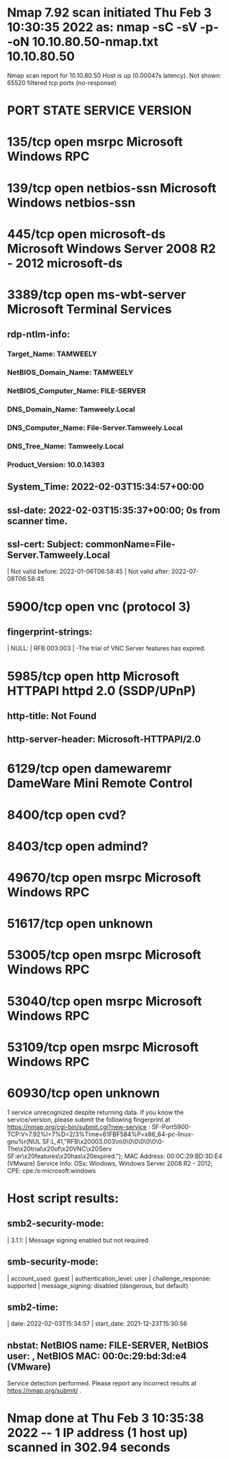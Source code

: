 # Nmap 7.92 scan initiated Thu Feb  3 10:30:35 2022 as: nmap -sC -sV -p- -oN 10.10.80.50-nmap.txt 10.10.80.50
Nmap scan report for 10.10.80.50
Host is up (0.00047s latency).
Not shown: 65520 filtered tcp ports (no-response)
# PORT      STATE SERVICE       VERSION
# 135/tcp   open  msrpc         Microsoft Windows RPC

# 139/tcp   open  netbios-ssn   Microsoft Windows netbios-ssn

# 445/tcp   open  microsoft-ds  Microsoft Windows Server 2008 R2 - 2012 microsoft-ds

# 3389/tcp  open  ms-wbt-server Microsoft Terminal Services
## rdp-ntlm-info: 
### Target_Name: TAMWEELY
### NetBIOS_Domain_Name: TAMWEELY
### NetBIOS_Computer_Name: FILE-SERVER
### DNS_Domain_Name: Tamweely.Local
### DNS_Computer_Name: File-Server.Tamweely.Local
### DNS_Tree_Name: Tamweely.Local
### Product_Version: 10.0.14393
## System_Time: 2022-02-03T15:34:57+00:00
## ssl-date: 2022-02-03T15:35:37+00:00; 0s from scanner time.
## ssl-cert: Subject: commonName=File-Server.Tamweely.Local
| Not valid before: 2022-01-06T06:58:45
| Not valid after:  2022-07-08T06:58:45

# 5900/tcp  open  vnc           (protocol 3)
## fingerprint-strings: 
|   NULL: 
|     RFB 003.003
|     -The trial of VNC Server features has expired.

# 5985/tcp  open  http          Microsoft HTTPAPI httpd 2.0 (SSDP/UPnP)
## http-title: Not Found
## http-server-header: Microsoft-HTTPAPI/2.0

# 6129/tcp  open  damewaremr    DameWare Mini Remote Control

# 8400/tcp  open  cvd?

# 8403/tcp  open  admind?

# 49670/tcp open  msrpc         Microsoft Windows RPC

# 51617/tcp open  unknown

# 53005/tcp open  msrpc         Microsoft Windows RPC
# 53040/tcp open  msrpc         Microsoft Windows RPC
# 53109/tcp open  msrpc         Microsoft Windows RPC

# 60930/tcp open  unknown

1 service unrecognized despite returning data. If you know the service/version, please submit the following fingerprint at https://nmap.org/cgi-bin/submit.cgi?new-service :
SF-Port5900-TCP:V=7.92%I=7%D=2/3%Time=61FBF584%P=x86_64-pc-linux-gnu%r(NUL
SF:L,41,"RFB\x20003\.003\n\0\0\0\0\0\0\0-The\x20trial\x20of\x20VNC\x20Serv
SF:er\x20features\x20has\x20expired\.");
MAC Address: 00:0C:29:BD:3D:E4 (VMware)
Service Info: OSs: Windows, Windows Server 2008 R2 - 2012; CPE: cpe:/o:microsoft:windows

# Host script results:
## smb2-security-mode: 
|   3.1.1: 
|     Message signing enabled but not required
## smb-security-mode: 
|   account_used: guest
|   authentication_level: user
|   challenge_response: supported
|   message_signing: disabled (dangerous, but default)
## smb2-time: 
|   date: 2022-02-03T15:34:57
|   start_date: 2021-12-23T15:30:56
## nbstat: NetBIOS name: FILE-SERVER, NetBIOS user: <unknown>, NetBIOS MAC: 00:0c:29:bd:3d:e4 (VMware)

Service detection performed. Please report any incorrect results at https://nmap.org/submit/ .
# Nmap done at Thu Feb  3 10:35:38 2022 -- 1 IP address (1 host up) scanned in 302.94 seconds
